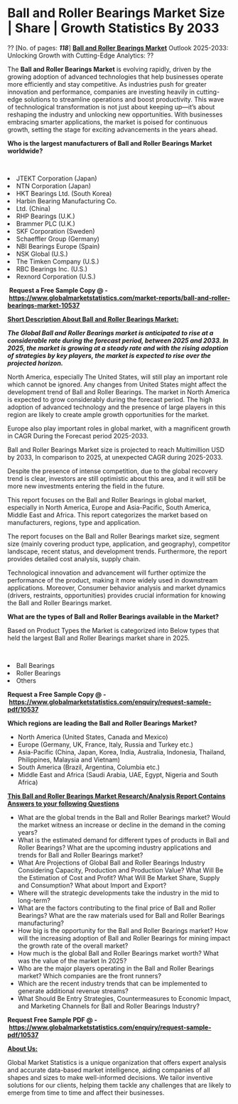 <H1>Ball and Roller Bearings Market Size | Share | Growth Statistics By 2033</H1><p>?? [No. of pages:&nbsp;<strong><em>118</em></strong>]&nbsp;<strong><a href="https://www.globalmarketstatistics.com/market-reports/ball-and-roller-bearings-market-10537">Ball and Roller Bearings&nbsp;Market</a></strong>&nbsp;Outlook 2025-2033: Unlocking Growth with Cutting-Edge Analytics: ??</p><p>The <strong>Ball and Roller Bearings Market</strong> is evolving rapidly, driven by the growing adoption of advanced technologies that help businesses operate more efficiently and stay competitive. As industries push for greater innovation and performance, companies are investing heavily in cutting-edge solutions to streamline operations and boost productivity. This wave of technological transformation is not just about keeping up&mdash;it&rsquo;s about reshaping the industry and unlocking new opportunities. With businesses embracing smarter applications, the market is poised for continuous growth, setting the stage for exciting advancements in the years ahead.</p><p><strong>Who is the largest manufacturers of Ball and Roller Bearings Market worldwide?</strong></p><p>&nbsp;<li>JTEKT Corporation (Japan)<li> NTN Corporation (Japan)<li> HKT Bearings Ltd. (South Korea)<li> Harbin Bearing Manufacturing Co.<li> Ltd. (China)<li> RHP Bearings (U.K.)<li> Brammer PLC (U.K.)<li> SKF Corporation (Sweden)<li> Schaeffler Group (Germany)<li> NBI Bearings Europe (Spain)<li> NSK Global (U.S.)<li> The Timken Company (U.S.)<li> RBC Bearings Inc. (U.S.)<li> Rexnord Corporation (U.S.)</p><p>&nbsp;<strong>Request a Free Sample Copy @ -&nbsp;<a href="https://www.globalmarketstatistics.com/market-reports/ball-and-roller-bearings-market-10537">https://www.globalmarketstatistics.com/market-reports/ball-and-roller-bearings-market-10537</a></strong></p><p><strong><u>Short Description About Ball and Roller Bearings Market:</u></strong></p><p><strong><em>The Global Ball and Roller Bearings market is anticipated to rise at a considerable rate during the forecast period, between 2025 and 2033. In 2025, the market is growing at a steady rate and with the rising adoption of strategies by key players, the market is expected to rise over the projected horizon.</em></strong></p><p>North America, especially The United States, will still play an important role which cannot be ignored. Any changes from United States might affect the development trend of Ball and Roller Bearings. The market in North America is expected to grow considerably during the forecast period. The high adoption of advanced technology and the presence of large players in this region are likely to create ample growth opportunities for the market.</p><p>Europe also play important roles in global market, with a magnificent growth in CAGR During the Forecast period 2025-2033.</p><p>Ball and Roller Bearings Market size is projected to reach Multimillion USD by 2033, In comparison to 2025, at unexpected CAGR during 2025-2033.</p><p>Despite the presence of intense competition, due to the global recovery trend is clear, investors are still optimistic about this area, and it will still be more new investments entering the field in the future.</p><p>This report focuses on the Ball and Roller Bearings in global market, especially in North America, Europe and Asia-Pacific, South America, Middle East and Africa. This report categorizes the market based on manufacturers, regions, type and application.</p><p>The report focuses on the Ball and Roller Bearings market size, segment size (mainly covering product type, application, and geography), competitor landscape, recent status, and development trends. Furthermore, the report provides detailed cost analysis, supply chain.</p><p>Technological innovation and advancement will further optimize the performance of the product, making it more widely used in downstream applications. Moreover, Consumer behavior analysis and market dynamics (drivers, restraints, opportunities) provides crucial information for knowing the Ball and Roller Bearings market.</p><p><strong>What are the types of Ball and Roller Bearings available in the Market?</strong></p><p>Based on Product Types the Market is categorized into Below types that held the largest Ball and Roller Bearings market share in 2025.</p><p>&nbsp;<li>Ball Bearings<li> Roller Bearings<li> Others&nbsp;</p><p><strong>Request a Free Sample Copy @ -&nbsp;<a href="https://www.globalmarketstatistics.com/enquiry/request-sample-pdf/10537">https://www.globalmarketstatistics.com/enquiry/request-sample-pdf/10537</a></strong></p><p><strong>Which regions are leading the Ball and Roller Bearings Market?</strong></p><ul><li>North America (United States, Canada and Mexico)</li><li>Europe (Germany, UK, France, Italy, Russia and Turkey etc.)</li><li>Asia-Pacific (China, Japan, Korea, India, Australia, Indonesia, Thailand, Philippines, Malaysia and Vietnam)</li><li>South America (Brazil, Argentina, Columbia etc.)</li><li>Middle East and Africa (Saudi Arabia, UAE, Egypt, Nigeria and South Africa)</li></ul><p><strong><u>This Ball and Roller Bearings Market Research/Analysis Report Contains Answers to your following Questions</u></strong></p><ul><li>What are the global trends in the Ball and Roller Bearings market? Would the market witness an increase or decline in the demand in the coming years?</li><li>What is the estimated demand for different types of products in Ball and Roller Bearings? What are the upcoming industry applications and trends for Ball and Roller Bearings market?</li><li>What Are Projections of Global Ball and Roller Bearings Industry Considering Capacity, Production and Production Value? What Will Be the Estimation of Cost and Profit? What Will Be Market Share, Supply and Consumption? What about Import and Export?</li><li>Where will the strategic developments take the industry in the mid to long-term?</li><li>What are the factors contributing to the final price of Ball and Roller Bearings? What are the raw materials used for Ball and Roller Bearings manufacturing?</li><li>How big is the opportunity for the Ball and Roller Bearings market? How will the increasing adoption of Ball and Roller Bearings for mining impact the growth rate of the overall market?</li><li>How much is the global Ball and Roller Bearings market worth? What was the value of the market In 2025?</li><li>Who are the major players operating in the Ball and Roller Bearings market? Which companies are the front runners?</li><li>Which are the recent industry trends that can be implemented to generate additional revenue streams?</li><li>What Should Be Entry Strategies, Countermeasures to Economic Impact, and Marketing Channels for Ball and Roller Bearings Industry?</li></ul><p><strong>Request Free Sample PDF @ -&nbsp;<a href="https://www.globalmarketstatistics.com/enquiry/request-sample-pdf/10537">https://www.globalmarketstatistics.com/enquiry/request-sample-pdf/10537</a></strong></p><p><strong><u>About Us:</u></strong></p><p>Global Market Statistics&nbsp;is a unique organization that offers expert analysis and accurate data-based market intelligence, aiding companies of all shapes and sizes to make well-informed decisions. We tailor inventive solutions for our clients, helping them tackle any challenges that are likely to emerge from time to time and affect their businesses.</p>
